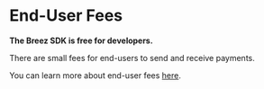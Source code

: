 # End-User Fees

**The Breez SDK is free for developers.** 

There are small fees for end-users to send and receive payments.

You can learn more about end-user fees [here](https://docs.spark.money/home/faq#what-are-the-fees-like).
